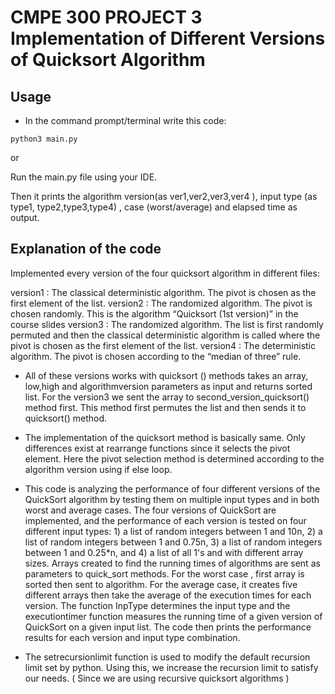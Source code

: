 # CMPE 300 PROJECT 3 Implementation of Different Versions of Quicksort Algorithm

## Usage

- In the command prompt/terminal write this code:

 ` python3 main.py ` 

or 

Run the main.py file using your IDE.

Then it prints the algorithm version(as ver1,ver2,ver3,ver4 ), input type (as type1, type2,type3,type4) , case (worst/average) and elapsed time as output.


## Explanation of the code

Implemented every version of the four quicksort algorithm in different files:

version1 : The classical deterministic algorithm. The pivot is chosen as the first element of the list. 
version2 : The randomized algorithm. The pivot is chosen randomly. This is the algorithm  “Quicksort (1st version)” in the course slides
version3 : The randomized algorithm. The list is first randomly permuted and then the classical deterministic algorithm is called where the pivot is chosen as the first element of the list.
version4 : The deterministic algorithm. The pivot is chosen according to the “median of three”  rule.

- All of these versions works with quicksort () methods takes an array, low,high and algorithmversion parameters as input and returns sorted list. For the version3 we sent the array to second_version_quicksort() method first. This method first permutes the list and then sends it to quicksort() method.

- The implementation of the quicksort method is basically same. Only differences exist at rearrange functions since it selects the pivot element. Here the pivot selection method is determined according to the algorithm version using if else loop.

- This code is analyzing the performance of four different versions of the QuickSort algorithm by testing them on multiple input types and in both worst and average cases. The four versions of QuickSort are implemented, and the performance of each version is tested on four different input types: 1) a list of random integers between 1 and 10n, 2) a list of random integers between 1 and 0.75n, 3) a list of random integers between 1 and 0.25*n, and 4) a list of all 1's and with different array sizes. Arrays created to find the running times of algorithms are sent as parameters to quick_sort methods. For the worst case , first array is sorted then sent to algorithm. For the average case, it creates five different arrays then take the average of the execution times for each version. The function InpType determines the input type and the executiontimer function measures the running time of a given version of QuickSort on a given input list. The code then prints the performance results for each version and input type combination.

- The setrecursionlimit function is used to modify the default recursion limit set by python. Using this, we increase the recursion limit to satisfy our needs. ( Since we are using recursive quicksort algorithms )
